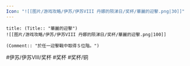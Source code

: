 ```yaml
---
Icon: "![[图片/游戏攻略/伊苏/伊苏VIII 丹娜的陨涕日/奖杯/華麗的迎擊.png|30]]"
---
```

```ad-common-bronze-trophy
title: (Title:: "華麗的迎擊")
![[图片/游戏攻略/伊苏/伊苏VIII 丹娜的陨涕日/奖杯/華麗的迎擊.png|100]]

(Comment:: "於任一迎擊戰中取得Ｓ位階。")
```

#伊苏/伊苏VIII/奖杯 #奖杯 #奖杯/铜
